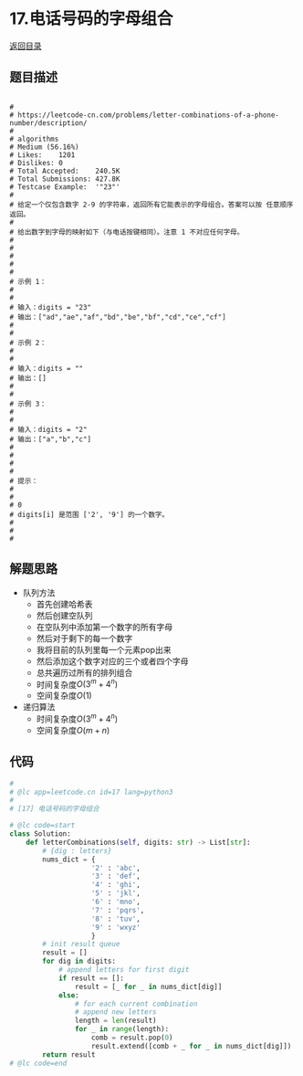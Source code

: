# 17.电话号码的字母组合
[返回目录](../README.md)
  
## 题目描述
```

#
# https://leetcode-cn.com/problems/letter-combinations-of-a-phone-number/description/
#
# algorithms
# Medium (56.16%)
# Likes:    1201
# Dislikes: 0
# Total Accepted:    240.5K
# Total Submissions: 427.8K
# Testcase Example:  '"23"'
#
# 给定一个仅包含数字 2-9 的字符串，返回所有它能表示的字母组合。答案可以按 任意顺序 返回。
# 
# 给出数字到字母的映射如下（与电话按键相同）。注意 1 不对应任何字母。
# 
# 
# 
# 
# 
# 示例 1：
# 
# 
# 输入：digits = "23"
# 输出：["ad","ae","af","bd","be","bf","cd","ce","cf"]
# 
# 
# 示例 2：
# 
# 
# 输入：digits = ""
# 输出：[]
# 
# 
# 示例 3：
# 
# 
# 输入：digits = "2"
# 输出：["a","b","c"]
# 
# 
# 
# 
# 提示：
# 
# 
# 0 
# digits[i] 是范围 ['2', '9'] 的一个数字。
# 
# 
#
```
  
## 解题思路 
- 队列方法
  - 首先创建哈希表
  - 然后创建空队列
  - 在空队列中添加第一个数字的所有字母
  - 然后对于剩下的每一个数字
  - 我将目前的队列里每一个元素pop出来
  - 然后添加这个数字对应的三个或者四个字母
  - 总共遍历过所有的排列组合
  - 时间复杂度$O(3^m+4^n)$
  - 空间复杂度$O(1)$
- 递归算法
  - 时间复杂度$O(3^m+4^n)$
  - 空间复杂度$O(m+n)$
  
## 代码
``` py
#
# @lc app=leetcode.cn id=17 lang=python3
#
# [17] 电话号码的字母组合

# @lc code=start
class Solution:
    def letterCombinations(self, digits: str) -> List[str]:
        # {dig : letters}
        nums_dict = {
                    '2' : 'abc', 
                    '3' : 'def', 
                    '4' : 'ghi', 
                    '5' : 'jkl', 
                    '6' : 'mno', 
                    '7' : 'pqrs', 
                    '8' : 'tuv', 
                    '9' : 'wxyz'
                    }
        # init result queue
        result = []
        for dig in digits:
            # append letters for first digit
            if result == []:
                result = [_ for _ in nums_dict[dig]]
            else:
                # for each current combination
                # append new letters
                length = len(result)
                for _ in range(length):
                    comb = result.pop(0)
                    result.extend([comb + _ for _ in nums_dict[dig]])
        return result
# @lc code=end

```  
  